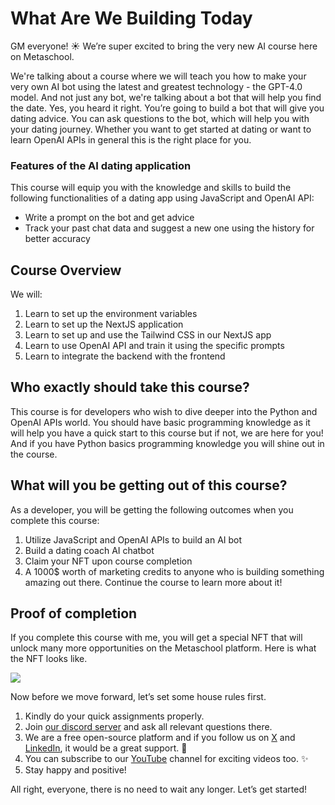 # What Are We Building Today

GM everyone! ☀️ We’re super excited to bring the very new AI course here on Metaschool.

We're talking about a course where we will teach you how to make your very own AI bot using the latest and greatest technology - the GPT-4.0 model. And not just any bot, we're talking about a bot that will help you find the date. Yes, you heard it right. You’re going to build a bot that will give you dating advice. You can ask questions to the bot, which will help you with your dating journey. Whether you want to get started at dating or want to learn OpenAI APIs in general this is the right place for you. 

### Features of the AI dating application

This course will equip you with the knowledge and skills to build the following functionalities of a dating app using JavaScript and OpenAI API:

- Write a prompt on the bot and get advice
- Track your past chat data and suggest a new one using the history for better accuracy

## Course Overview

We will:

1. Learn to set up the environment variables
2. Learn to set up the NextJS application
3. Learn to set up and use the Tailwind CSS in our NextJS app
4. Learn to use OpenAI API and train it using the specific prompts
5. Learn to integrate the backend with the frontend

## Who exactly should take this course?

This course is for developers who wish to dive deeper into the Python and OpenAI APIs world. You should have basic programming knowledge as it will help you have a quick start to this course but if not, we are here for you! And if you have Python basics programming knowledge you will shine out in the course.

## What will you be getting out of this course?

As a developer, you will be getting the following outcomes when you complete this course:

1. Utilize JavaScript and OpenAI APIs to build an AI bot
2. Build a dating coach AI chatbot
3. Claim your NFT upon course completion
4. A 1000$ worth of marketing credits to anyone who is building something amazing out there. Continue the course to learn more about it!


## Proof of completion

If you complete this course with me, you will get a special NFT that will unlock many more opportunities on the Metaschool platform. Here is what the NFT looks like.

![](https://github.com/0xmetaschool/Learning-Projects/blob/main/assests_for_all/Build%20AI%20Dating%20Coach%20Using%20NextJS%20and%20OpenAI/L1%20Getting%20Started/Frame%203560433.gif?raw=true)

Now before we move forward, let’s set some house rules first.

1. Kindly do your quick assignments properly.
2. Join [our discord server](https://discord.gg/vbVMUwXWgc) and ask all relevant questions there.
3. We are a free open-source platform and if you follow us on [X](https://bit.ly/stacks-course) and [LinkedIn](https://bit.ly/stacks-course-linkedin), it would be a great support. 🫣
4. You can subscribe to our [YouTube](https://www.youtube.com/@0xmetaschool) channel for exciting videos too. ✨
5. Stay happy and positive!

All right, everyone, there is no need to wait any longer. Let’s get started!
